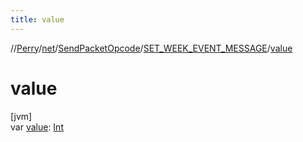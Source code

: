 ```yaml
---
title: value
---
```

//[Perry](../../../../index.html)/[net](../../index.html)/[SendPacketOpcode](../index.html)/[SET_WEEK_EVENT_MESSAGE](index.html)/[value](value.html)



# value



[jvm]\
var [value](value.html): [Int](https://kotlinlang.org/api/latest/jvm/stdlib/kotlin/-int/index.html)




